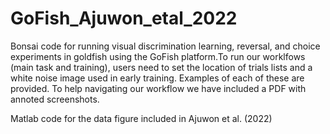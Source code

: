 # GoFish_Ajuwon_etal_2022
Bonsai code for running visual discrimination learning, reversal, and choice experiments in goldfish using the GoFish platform.To run our worklfows (main task and training), users need to set the location of trials lists and a white noise image used in early training. Examples of each of these are provided. To help navigating our workflow we have included a PDF with annoted screenshots.

Matlab code for the data figure included in Ajuwon et al. (2022)
